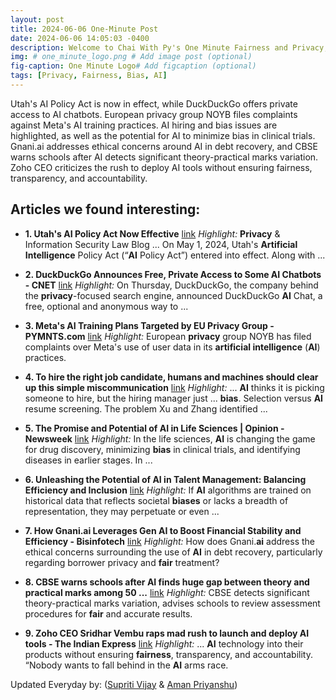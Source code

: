 ```yaml
---
layout: post
title: 2024-06-06 One-Minute Post
date: 2024-06-06 14:05:03 -0400
description: Welcome to Chai With Py's One Minute Fairness and Privacy, which aims to provide you the current happenings in the world of Fairness, Privacy, and AI.
img: # one_minute_logo.png # Add image post (optional)
fig-caption: One Minute Logo# Add figcaption (optional)
tags: [Privacy, Fairness, Bias, AI]
---
```


Utah's AI Policy Act is now in effect, while DuckDuckGo offers private access to AI chatbots. European privacy group NOYB files complaints against Meta's AI training practices. AI hiring and bias issues are highlighted, as well as the potential for AI to minimize bias in clinical trials. Gnani.ai addresses ethical concerns around AI in debt recovery, and CBSE warns schools after AI detects significant theory-practical marks variation. Zoho CEO criticizes the rush to deploy AI tools without ensuring fairness, transparency, and accountability.

## Articles we found interesting:

- **1. Utah&#39;s <b>AI</b> Policy Act Now Effective** [link](https://www.huntonak.com/privacy-and-information-security-law/utahs-ai-policy-act-now-effective)
_Highlight:_ <b>Privacy</b> &amp; Information Security Law Blog ... On May 1, 2024, Utah&#39;s <b>Artificial Intelligence</b> Policy Act (“<b>AI</b> Policy Act”) entered into effect. Along with&nbsp;...

- **2. DuckDuckGo Announces Free, Private Access to Some <b>AI</b> Chatbots - CNET** [link](https://www.cnet.com/tech/services-and-software/duckduckgo-announces-free-private-access-to-some-ai-chatbots/)
_Highlight:_ On Thursday, DuckDuckGo, the company behind the <b>privacy</b>-focused search engine, announced DuckDuckGo <b>AI</b> Chat, a free, optional and anonymous way to&nbsp;...

- **3. Meta&#39;s <b>AI</b> Training Plans Targeted by EU <b>Privacy</b> Group - PYMNTS.com** [link](https://www.pymnts.com/artificial-intelligence-2/2024/metas-ai-training-plans-targeted-by-eu-privacy-group/)
_Highlight:_ European <b>privacy</b> group NOYB has filed complaints over Meta&#39;s use of user data in its <b>artificial intelligence</b> (<b>AI</b>) practices.

- **4. To hire the right job candidate, humans and machines should clear up this simple miscommunication** [link](https://news.ufl.edu/2024/06/ai-hiring/)
_Highlight:_ ... <b>AI</b> thinks it is picking someone to hire, but the hiring manager just ... <b>bias</b>. Selection versus <b>AI</b> resume screening. The problem Xu and Zhang identified&nbsp;...

- **5. The Promise and Potential of <b>AI</b> in Life Sciences | Opinion - Newsweek** [link](https://www.newsweek.com/promise-potential-ai-life-sciences-opinion-1908812)
_Highlight:_ In the life sciences, <b>AI</b> is changing the game for drug discovery, minimizing <b>bias</b> in clinical trials, and identifying diseases in earlier stages. In&nbsp;...

- **6. Unleashing the Potential of <b>AI</b> in Talent Management: Balancing Efficiency and Inclusion** [link](https://i95business.com/articles/content/unleashing-the-potential-of-ai-in-talent-management-balancing-efficiency-and-inclusion-2257)
_Highlight:_ If <b>AI</b> algorithms are trained on historical data that reflects societal <b>biases</b> or lacks a breadth of representation, they may perpetuate or even&nbsp;...

- **7. How Gnani.<b>ai</b> Leverages Gen <b>AI</b> to Boost Financial Stability and Efficiency - Bisinfotech** [link](https://www.bisinfotech.com/how-gnani-ai-leverages-gen-ai-to-boost-financial-stability-and-efficiency/)
_Highlight:_ How does Gnani.<b>ai</b> address the ethical concerns surrounding the use of <b>AI</b> in debt recovery, particularly regarding borrower privacy and <b>fair</b> treatment?

- **8. CBSE warns schools after <b>AI</b> finds huge gap between theory and practical marks among 50 ...** [link](https://www.thehindu.com/news/national/cbse-warns-schools-after-ai-finds-huge-gap-between-theory-and-practical-marks-among-50-of-student-results/article68255269.ece)
_Highlight:_ CBSE detects significant theory-practical marks variation, advises schools to review assessment procedures for <b>fair</b> and accurate results.

- **9. Zoho CEO Sridhar Vembu raps mad rush to launch and deploy <b>AI</b> tools - The Indian Express** [link](https://indianexpress.com/article/technology/tech-news-technology/zoho-ceo-sridhar-vembu-raps-mad-rush-to-launch-and-deploy-ai-tools-9375088/)
_Highlight:_ ... <b>AI</b> technology into their products without ensuring <b>fairness</b>, transparency, and accountability. “Nobody wants to fall behind in the <b>AI</b> arms race.


Updated Everyday by: (<a href="https://supritivijay.github.io/">Supriti Vijay</a> & <a href="https://amanpriyanshu.github.io/">Aman Priyanshu</a>)
